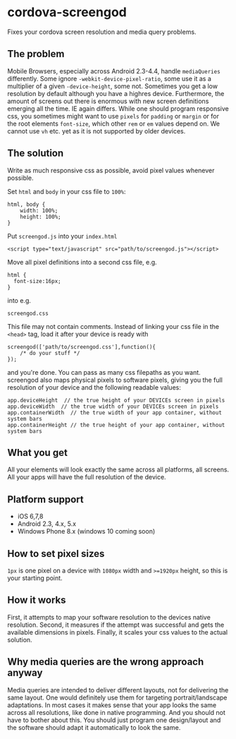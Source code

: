 # cordova-screengod
Fixes your cordova screen resolution and media query problems.

The problem
-----------
Mobile Browsers, especially across Android 2.3-4.4, handle ```mediaQueries``` differently. Some ignore ```-webkit-device-pixel-ratio```, some use it as a multiplier of a given ```-device-height```, some not. Sometimes you get a low resolution by default although you have a highres device. Furthermore, the amount of screens out there is enormous with new screen definitions emerging all the time. IE again differs. While one should program responsive css, you sometimes might want to use ```pixels``` for ```padding``` or ```margin``` or for the root elements ```font-size```, which other ```rem``` or ```em``` values depend on. We cannot use ```vh``` etc. yet as it is not supported by older devices.

The solution
------------
Write as much responsive css as possible, avoid pixel values whenever possible.

Set ```html``` and ```body``` in your css file to ```100%```:

    html, body {
        width: 100%;
        height: 100%;
    }

Put ```screengod.js``` into your ```index.html```

    <script type="text/javascript" src="path/to/screengod.js"></script>

Move all pixel definitions into a second css file, e.g.

    html {
      font-size:16px;
    }

into e.g.

    screengod.css
    
This file may not contain comments. Instead of linking your css file in the ```<head>``` tag, load it after your device is ready with

    screengod(['path/to/screengod.css'],function(){
        /* do your stuff */
    });
    
and you're done. You can pass as many css filepaths as you want. screengod also maps physical pixels to software pixels, giving you the full resolution of your device and the following readable values:

    app.deviceHeight  // the true height of your DEVICEs screen in pixels
    app.deviceWidth  // the true width of your DEVICEs screen in pixels 
    app.containerWidth  // the true width of your app container, without system bars
    app.containerHeight // the true height of your app container, without system bars

What you get
------------
All your elements will look exactly the same across all platforms, all screens. All your apps will have the full resolution of the device.

Platform support
----------------
- iOS 6,7,8
- Android 2.3, 4.x, 5.x
- Windows Phone 8.x (windows 10 coming soon)

How to set pixel sizes
----------------------
```1px``` is one pixel on a device with ```1080px``` width and ```>=1920px``` height, so this is your starting point.

How it works
------------
First, it attempts to map your software resolution to the devices native resolution.
Second, it measures if the attempt was successful and gets the available dimensions in pixels.
Finally, it scales your css values to the actual solution.

Why media queries are the wrong approach anyway
-----------------------------------------------
Media queries are intended to deliver different layouts, not for delivering the same layout. One would definitely use them for targeting portrait/landscape adaptations. In most cases it makes sense that your app looks the same across all resolutions, like done in native programming. And you should not have to bother about this. You should just program one design/layout and the software should adapt it automatically to look the same.
